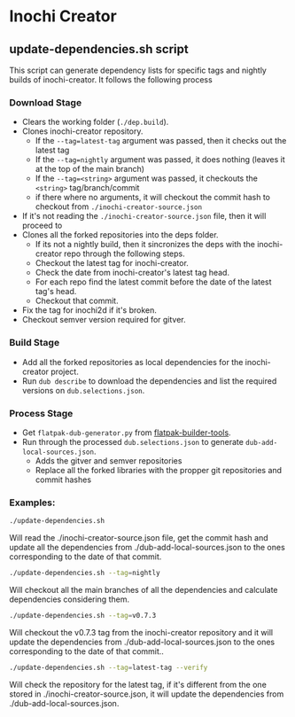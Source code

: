 # Inochi Creator

## update-dependencies.sh script

This script can generate dependency lists for specific tags and nightly builds of inochi-creator.
It follows the following process

### Download Stage
* Clears the working folder (`./dep.build`).
* Clones inochi-creator repository.
  * If the `--tag=latest-tag` argument was passed, then it checks out the latest tag
  * If the `--tag=nightly` argument was passed, it does nothing (leaves it at the top of the main branch)
  * If the `--tag=<string>` argument was passed, it checkouts the `<string>` tag/branch/commit
  * if there where no arguments, it will checkout the commit hash to checkout from `./inochi-creator-source.json`
* If it's not reading the `./inochi-creator-source.json` file, then it will proceed to 
* Clones all the forked repositories into the deps folder.
  * If its not a nightly build, then it sincronizes the deps with the inochi-creator repo through the following steps.
  * Checkout the latest tag for inochi-creator.
  * Check the date from inochi-creator's latest tag head.
  * For each repo find the latest commit before the date of the latest tag's head.
  * Checkout that commit.
* Fix the tag for inochi2d if it's broken.
* Checkout semver version required for gitver.

### Build Stage
* Add all the forked repositories as local dependencies for the inochi-creator project.
* Run `dub describe` to download the dependencies and list the required versions on `dub.selections.json`.

### Process Stage
* Get `flatpak-dub-generator.py` from [flatpak-builder-tools](https://github.com/flatpak/flatpak-builder-tools).
* Run through the processed `dub.selections.json` to generate `dub-add-local-sources.json`.
  * Adds the gitver and semver repositories
  * Replace all the forked libraries with the propper git repositories and commit hashes

### Examples:
```sh
./update-dependencies.sh
```

Will read the ./inochi-creator-source.json file, get the commit hash and
update all the dependencies from ./dub-add-local-sources.json to the
ones corresponding to the date of that commit.

```sh
./update-dependencies.sh --tag=nightly
```

Will checkout all the main branches of all the dependencies and calculate
dependencies considering them.

```sh
./update-dependencies.sh --tag=v0.7.3
```

Will checkout the v0.7.3 tag from the inochi-creator repository and it 
will update the dependencies from ./dub-add-local-sources.json to the
ones corresponding to the date of that commit..

```sh
./update-dependencies.sh --tag=latest-tag --verify
```

Will check the repository for the latest tag, if it's different from
the one stored in ./inochi-creator-source.json, it will update the
dependencies from ./dub-add-local-sources.json.